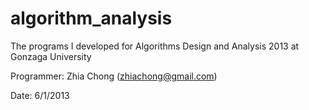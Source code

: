 algorithm_analysis
==================

The programs I developed for Algorithms Design and Analysis 2013 at Gonzaga University

Programmer: Zhia Chong (zhiachong@gmail.com)

Date: 6/1/2013

